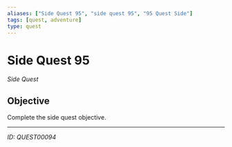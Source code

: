 ```yaml
---
aliases: ["Side Quest 95", "side quest 95", "95 Quest Side"]
tags: [quest, adventure]
type: quest
---
```


# Side Quest 95

*Side Quest*

## Objective
Complete the side quest objective.

---
*ID: QUEST00094*